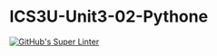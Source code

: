 # ICS3U-Unit3-02-Pythone

[![GitHub's Super Linter](https://github.com/Seti-Ngabo/ICS3U-Unit3-02-Pythone/workflows/GitHub's%20Super%20Linter/badge.svg)](https://github.com/Seti-Ngabo/ICS3U-Unit3-02-Pythone/actions)
